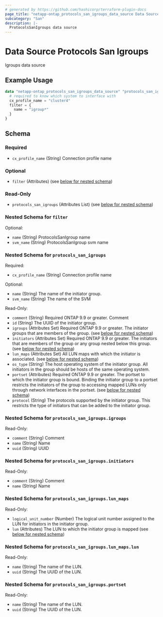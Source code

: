 ```yaml
---
# generated by https://github.com/hashicorp/terraform-plugin-docs
page_title: "netapp-ontap_protocols_san_igroups_data_source Data Source - terraform-provider-netapp-ontap"
subcategory: "San"
description: |-
  ProtocolsSanIgroups data source
---
```


# Data Source Protocols San Igroups

Igroups data source

## Example Usage
```terraform
data "netapp-ontap_protocols_san_igroups_data_source" "protocols_san_igroups" {
  # required to know which system to interface with
  cx_profile_name = "cluster4"
  filter = {
    name = "igroup*"
  }
}
```


<!-- schema generated by tfplugindocs -->
## Schema

### Required

- `cx_profile_name` (String) Connection profile name

### Optional

- `filter` (Attributes) (see [below for nested schema](#nestedatt--filter))

### Read-Only

- `protocols_san_igroups` (Attributes List) (see [below for nested schema](#nestedatt--protocols_san_igroups))

<a id="nestedatt--filter"></a>
### Nested Schema for `filter`

Optional:

- `name` (String) ProtocolsSanIgroup name
- `svm_name` (String) ProtocolsSanIgroup svm name


<a id="nestedatt--protocols_san_igroups"></a>
### Nested Schema for `protocols_san_igroups`

Required:

- `cx_profile_name` (String) Connection profile name

Optional:

- `name` (String) The name of the initiator group.
- `svm_name` (String) The name of the SVM

Read-Only:

- `comment` (String) Required ONTAP 9.9 or greater. Comment
- `id` (String) The UUID of the initiator group.
- `igroups` (Attributes Set) Required ONTAP 9.9 or greater. The initiator groups that are members of the group. (see [below for nested schema](#nestedatt--protocols_san_igroups--igroups))
- `initiators` (Attributes Set) Required ONTAP 9.9 or greater. The initiators that are members of the group or any group nested below this group. (see [below for nested schema](#nestedatt--protocols_san_igroups--initiators))
- `lun_maps` (Attributes Set) All LUN maps with which the initiator is associated. (see [below for nested schema](#nestedatt--protocols_san_igroups--lun_maps))
- `os_type` (String) The host operating system of the initiator group. All initiators in the group should be hosts of the same operating system.
- `portset` (Attributes) Required ONTAP 9.9 or greater. The portset to which the initiator group is bound. Binding the initiator group to a portset restricts the initiators of the group to accessing mapped LUNs only through network interfaces in the portset. (see [below for nested schema](#nestedatt--protocols_san_igroups--portset))
- `protocol` (String) The protocols supported by the initiator group. This restricts the type of initiators that can be added to the initiator group.

<a id="nestedatt--protocols_san_igroups--igroups"></a>
### Nested Schema for `protocols_san_igroups.igroups`

Read-Only:

- `comment` (String) Comment
- `name` (String) Name
- `uuid` (String) UUID


<a id="nestedatt--protocols_san_igroups--initiators"></a>
### Nested Schema for `protocols_san_igroups.initiators`

Read-Only:

- `comment` (String) Comment
- `name` (String) Name


<a id="nestedatt--protocols_san_igroups--lun_maps"></a>
### Nested Schema for `protocols_san_igroups.lun_maps`

Read-Only:

- `logical_unit_number` (Number) The logical unit number assigned to the LUN for initiators in the initiator group.
- `lun` (Attributes) The LUN to which the initiator group is mapped (see [below for nested schema](#nestedatt--protocols_san_igroups--lun_maps--lun))

<a id="nestedatt--protocols_san_igroups--lun_maps--lun"></a>
### Nested Schema for `protocols_san_igroups.lun_maps.lun`

Read-Only:

- `name` (String) The name of the LUN.
- `uuid` (String) The UUID of the LUN.



<a id="nestedatt--protocols_san_igroups--portset"></a>
### Nested Schema for `protocols_san_igroups.portset`

Read-Only:

- `name` (String) The name of the LUN.
- `uuid` (String) The UUID of the LUN.


